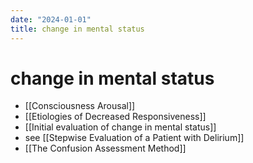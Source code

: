 ```yaml
---
date: "2024-01-01"
title: change in mental status
---
```



# change in mental status

* [[Consciousness Arousal]]
* [[Etiologies of Decreased Responsiveness]]
* [[Initial evaluation of change in mental status]]
* see [[Stepwise Evaluation of a Patient with Delirium]]
* [[The Confusion Assessment Method]]
